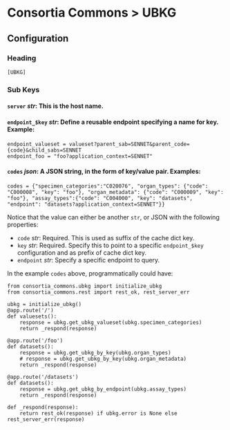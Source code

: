 # Consortia Commons > UBKG

## Configuration

### Heading
`[UBKG]`

### Sub Keys
#### `server` *str*: This is the host name.
#### `endpoint_$key` *str*: Define a reusable endpoint specifying a name for key. Example:
```
endpoint_valueset = valueset?parent_sab=SENNET&parent_code={code}&child_sabs=SENNET
endpoint_foo = "foo?application_context=SENNET"
```
#### `codes` *json*: A JSON string, in the form of key/value pair. Examples:
```
codes = {"specimen_categories":"C020076", "organ_types": {"code": "C000008", "key": "foo"}, "organ_metadata": {"code": "C000009", "key": "foo"}, "assay_types":{"code": "C004000", "key": "datasets", "endpoint": "datasets?application_context=SENNET"}}
```
Notice that the value can either be another `str`, or JSON with the following properties:
- `code` *str*: Required. This is used as suffix of the cache dict key.
- `key` *str*: Required. Specify this to point to a specific `endpoint_$key` configuration and as prefix of cache dict key.
- `endpoint` *str*: Specify a specific endpoint to query. 

In the example `codes` above, programmatically could have:
```
from consortia_commons.ubkg import initialize_ubkg
from consortia_commons.rest import rest_ok, rest_server_err

ubkg = initialize_ubkg()
@app.route('/')
def valuesets():
    response = ubkg.get_ubkg_valueset(ubkg.specimen_categories)
    return _respond(response)
    
@app.route('/foo')
def datasets():
    response = ubkg.get_ubkg_by_key(ubkg.organ_types)
    # response = ubkg.get_ubkg_by_key(ubkg.organ_metadata)
    return _respond(response)
 
@app.route('/datasets')
def datasets():
    response = ubkg.get_ubkg_by_endpoint(ubkg.assay_types)
    return _respond(response)

def _respond(response):
    return rest_ok(response) if ubkg.error is None else rest_server_err(response) 
```